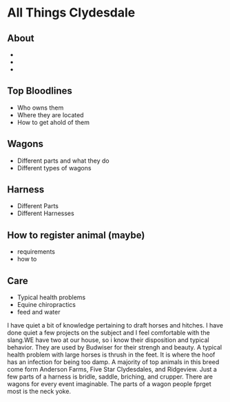 # All Things Clydesdale 

## About
- 
-
-

## Top Bloodlines
- Who owns them
- Where they are located
- How to get ahold of them

## Wagons
- Different parts and what they do
- Different types of wagons

## Harness
- Different Parts
- Different Harnesses

## How to register animal (maybe)
- requirements
- how to

## Care 
- Typical health problems
- Equine chiropractics
- feed and water

I have quiet a bit of knowledge pertaining to draft horses and hitches. I have done quiet a few projects on the subject and I feel comfortable with the slang.WE have two at our house, so i know their disposition and typical behavior. They are used by Budwiser for their strengh and beauty. A typical health problem with large horses is thrush in the feet. It is where the hoof has an infection for being too damp. A majority of top animals in this breed come form Anderson Farms, Five Star Clydesdales, and Ridgeview. Just a few parts of a harness is bridle, saddle, briching, and crupper. There are wagons for every event imaginable. The parts of a wagon people fprget most is the neck yoke. 

